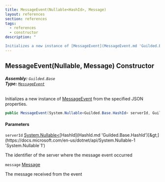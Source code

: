 ```yaml
---
title: MessageEvent(Nullable<HashId>, Message)
layout: references
section: references
tags:
  - references
  - constructor
description: "

Initializes a new instance of [MessageEvent](MessageEvent.md 'Guilded.Base.Events.MessageEvent') from the specified JSON properties."
---
```


## MessageEvent(Nullable<HashId>, Message) Constructor
###### **Assembly:** `Guilded.Base`<br/>**Type:** [`MessageEvent`](MessageEvent.md 'Guilded.Base.Events.MessageEvent')

Initializes a new instance of [MessageEvent](MessageEvent.md 'Guilded.Base.Events.MessageEvent') from the specified JSON properties.

```csharp
public MessageEvent(System.Nullable<Guilded.Base.HashId> serverId, Guilded.Base.Content.Message message);
```
#### Parameters

<a name='Guilded.Base.Events.MessageEvent.MessageEvent(System.Nullable_Guilded.Base.HashId_,Guilded.Base.Content.Message).serverId'></a>

`serverId` [System.Nullable&lt;](https://docs.microsoft.com/en-us/dotnet/api/System.Nullable-1 'System.Nullable`1')[HashId](HashId.md 'Guilded.Base.HashId')[&gt;](https://docs.microsoft.com/en-us/dotnet/api/System.Nullable-1 'System.Nullable`1')

The identifier of the server where the message event occurred

<a name='Guilded.Base.Events.MessageEvent.MessageEvent(System.Nullable_Guilded.Base.HashId_,Guilded.Base.Content.Message).message'></a>

`message` [Message](Message.md 'Guilded.Base.Content.Message')

The message received from the event
